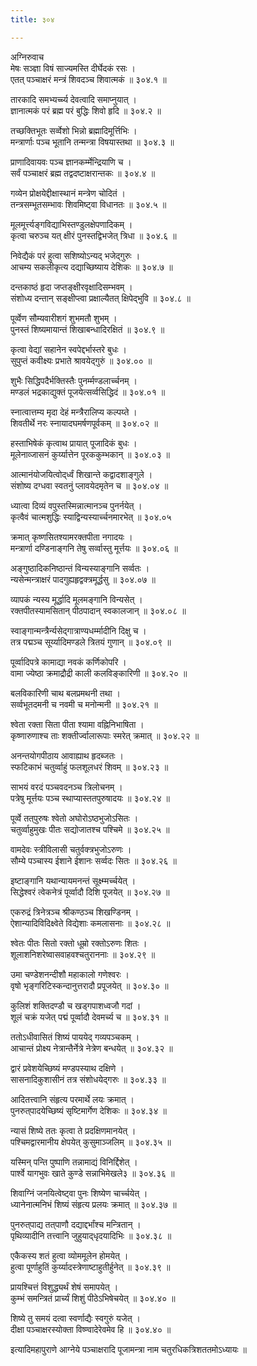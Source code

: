 ```yaml
---
title: ३०४

---
```

अग्निरुवाच  
मेषः सञ्ज्ञा विषं साज्यमस्ति दीर्घेदकं रसः ।  
एतत् पञ्चाक्षरं मन्त्रं शिवदञ्च शिवात्मकं ॥ ३०४.१ ॥  
  
तारकादि समभ्यर्च्च्य देवत्वादि समाप्नुयात् ।  
ज्ञानात्मकं परं ब्रह्म परं बुद्धिः शिवो हृदि ॥ ३०४.२ ॥  
  
तच्छक्तिभूतः सर्व्वेशो भिन्नो ब्रह्मादिमूर्त्तिभिः ।  
मन्त्रार्णाः पञ्च भूतानि तन्मन्त्रा विषयास्तथा ॥ ३०४.३ ॥  
  
प्राणादिवायवः पञ्च ज्ञानकर्म्मेन्द्रियाणि च ।  
सर्वं पञ्चाक्षरं ब्रह्म तद्वदष्टाक्षरान्तकः ॥ ३०४.४ ॥  
  
गव्येन प्रोक्षयेद्दीक्षास्थानं मन्त्रेण चोदितं ।  
तन्त्रसम्भूतसम्भावः शिवमिष्ट्वा विधानतः ॥ ३०४.५ ॥  
  
मूलमूर्त्त्यङ्गविद्याभिस्तण्डुलक्षेपणादिकम् ।  
कृत्वा चरुञ्च यत् क्षीरं पुनस्तद्विभजेत् त्रिधा ॥ ३०४.६ ॥  
  
निवेद्यैकं परं हुत्वा सशिष्योऽन्यद् भजेद्‌गुरुः ।  
आचम्य सकलीकृत्य दद्याच्छिष्याय देशिकः ॥ ३०४.७ ॥  
  
दन्तकाष्ठं हृदा जप्तङ्क्षीरवृक्षादिसम्भवम् ।  
संशोध्य दन्तान् सङ्क्षीप्त्वा प्रक्षाल्यैतत् क्षिपेद्भुवि ॥ ३०४.८ ॥  
  
पूर्व्वेण सौम्यवारीशगं शुभमतौ शुभम् ।  
पुनस्तं शिष्यमायान्तं शिखाबन्धादिरक्षितं ॥ ३०४.९ ॥  
  
कृत्वा वेद्यां सहानेन स्वपेद्दर्भास्तरे बुधः ।  
सुपुप्तं कवीक्ष्यः प्रभाते श्रावयेद्‌गुरुं ॥ ३०४.०० ॥  
  
शुभैः सिद्धिपदैर्भक्तिस्तैः पुनर्म्मण्डलार्च्चनम् ।  
मण्डलं भद्रकाद्युक्तं पूजयेत्सर्व्वसिद्धिदं ॥ ३०४.०१ ॥  
  
स्नात्वात्तम्य मृदा देहं मन्त्रैरालिप्य कल्पय्ते ।  
शिवतीर्थे नरः स्नायादघमर्षणपूर्वकम् ॥ ३०४.०२ ॥  
  
हस्ताभिषेकं कृत्वाथ प्रायात् पूजादिकं बुधः ।  
मूलेनाव्जासनं कुर्य्यात्तेन पूरककुम्भकान् ॥ ३०४.०३ ॥  
  
आत्मानंयोजयित्वोद्‌र्ध्वं शिखान्ते कद्वादशाङ्गुले ।  
संशोष्य दग्धवा स्वतनुं प्लावयेदमृतेन च ॥ ३०४.०४ ॥  
  
ध्यात्वा दिव्यं वपुस्तस्मिन्नात्मानञ्च पुनर्नयेत् ।  
कृत्वैवं चात्मशुद्धिः स्याद्विन्यस्यार्च्चनमारभेत् ॥ ३०४.०५  
  
क्रमात् कृष्णसितश्यामरक्तपीता नगादयः ।  
मन्त्रार्णा दण्डिनाङ्गनि तेषु सर्व्वास्तु मूर्त्तयः ॥ ३०४.०६ ॥  
  
अङ्गुष्ठादिकनिष्ठान्तं विन्यस्याङ्गानि सर्व्वतः ।  
न्यसेन्मन्त्राक्षरं पादगुह्यहृद्वक्त्रमूर्द्धसु ॥ ३०४.०७ ॥  
  
व्यापकं न्यस्य मूर्द्धादि मूलमङ्गानि विन्यसेत् ।  
रक्तपीतस्यामसितान् पीठपादान् स्वकालजान् ॥ ३०४.०८ ॥  
  
स्वाङ्गान्मन्त्रैर्न्यसेद्‌गात्राण्यधर्म्मादीनि दिक्षु च ।  
तत्र पद्मञ्च सूर्य्यादिमण्डले त्रितयं गुणान् ॥ ३०४.०९ ॥  
  
पूर्व्वादिपत्रे कामाद्या नवकं कर्णिकोपरि ।  
वामा ज्येष्ठा क्रमाद्रौद्री काली कलविङ्कारिणी ॥ ३०४.२० ॥  
  
बलविकारिणी चाथ बलप्रमथनी तथा ।  
सर्व्वभूतदमनी च नवमी च मनोन्मनी ॥ ३०४.२१ ॥  
  
श्वेता रक्ता सिता पीता श्यामा वह्निनिभाषिता ।  
कृष्णारुणाश्च ताः शक्तीर्ज्वालारूपाः स्मरेत् क्रमात् ॥ ३०४.२२ ॥  
  
अनन्तयोगपीठाय आवाह्याथ हृदब्जतः ।  
स्फटिकाभं चतुर्व्वाहुं फलशूलधरं शिवम् ॥ ३०४.२३ ॥  
  
साभयं वरदं पञ्चवदनञ्च त्रिलोचनम् ।  
पत्रेषु मूर्त्तयः पञ्च स्थाप्यास्ततपुरुषादयः ॥ ३०४.२४ ॥  
  
पूर्व्वे तत्‌पुरुषः श्वेतो अघोरोऽष्ठभुजोऽसितः ।  
चतुर्व्वाहुमुखः पीतः सद्योजातश्च पश्चिमे ॥ ३०४.२५ ॥  
  
वामदेवः स्त्रीविलासी चतुर्वक्त्रभुजोऽरुणः ।  
सौम्ये पञ्चास्य ईशाने ईशानः सर्व्वदः सितः ॥ ३०४.२६ ॥  
  
इष्टाङ्गानि यथान्यायमनन्तं सूक्ष्म्मर्च्चयेत् ।  
सिद्धेश्वरं त्वेकनेत्रं पूर्व्वादौ दिशि पूजयेत् ॥ ३०४.२७ ॥  
  
एकरुद्रं त्रिनेत्रञ्च श्रीकण्ठञ्च शिखण्डिनम् ।  
ऐशान्यादिविदिक्ष्वेते विद्येशाः कमलासनाः ॥ ३०४.२८ ॥  
  
श्वेतः पीतः सितो रक्तो धूम्रो रक्तोऽरुणः शितः ।  
शूलाशनिशरेष्वासवाहवश्चतुराननाः ॥ ३०४.२९ ॥  
  
उमा चण्डेशनन्दीशौ महाकालो गणेश्वरः ।  
वृषो भृङ्गरिटिस्कन्दानुत्तरादौ प्रपूजयेत् ॥ ३०४.३० ॥  
  
कुलिशं शक्तिदण्डौ च खड्गपाशध्वजौ गदां ।  
शूलं चक्रं यजेत् पद्मं पूर्व्वादौ देवमर्च्य च ॥ ३०४.३१ ॥  
  
ततोऽधीवासितं शिष्यं पाययेद्‌ गव्यपञ्चकम् ।  
आचान्तं प्रोक्ष्य नेत्रान्तैर्नेत्रे नेत्रेण बन्धयेत् ॥ ३०४.३२ ॥  
  
द्वारं प्रवेशयेच्छिष्यं मण्डपस्याथ दक्षिणे ।  
सासनादिकुशासीनं तत्र संशोधयेद्‌गरुः ॥ ३०४.३३ ॥  
  
आदितत्त्वानि संहृत्य परमार्थे लयः क्रमात् ।  
पुनरुत्‌पादयेच्छिष्यं सृष्टिमार्गेण देशिकः ॥ ३०४.३४ ॥  
  
न्यासं शिष्ये ततः कृत्वा ते प्रदक्षिणमानयेत् ।  
पश्चिमद्वारमानीय क्षेपयेत् कुसुमाञ्जलिम् ॥ ३०४.३५ ॥  
  
यस्मिन् पन्ति पुष्पाणि तन्नामाद्यं विनिर्द्दिशेत् ।  
पार्श्वे यागभुवः खाते कुण्डे सन्नाभिमेखले३ ॥ ३०४.३६ ॥  
  
शिवाग्निं जनयित्वेष्ट्वा पुनः शिष्येण चार्च्चयेत् ।  
ध्यानेनात्मनिभं शिष्यं संहृत्य प्रलयः क्रमात् ॥ ३०४.३७ ॥  
  
पुनरुत्‌पाद्य तत्‌पाणौ दद्याद्दर्भांश्च मन्त्रितान् ।  
पृथिव्यादीनि तत्त्वानि जुहुयाद्‌धृदयादिभिः ॥ ३०४.३८ ॥  
  
एकैकस्य शतं हुत्वा व्योममूलेन होमयेत् ।  
हुत्वा पूर्णाहुतिं कुर्य्यादस्त्रेणाष्टाहुतीर्हुनेत् ॥ ३०४.३९ ॥  
  
प्रायश्चित्तं विशुद्ध्यर्थं शेषं समापयेत् ।  
कुम्भं समन्त्रितं प्रार्च्यं शिशुं पीठेऽभिषेचयेत् ॥ ३०४.४० ॥  
  
शिष्ये तु समयं दत्वा स्वर्णाद्यैः स्वगुरुं यजेत् ।  
दीक्षा पञ्चाक्षरस्योक्ता विष्ण्वादेरेवमेव हि ॥ ३०४.४० ॥  
  
इत्यादिमहापुराणे आग्नेये पञ्चाक्षरादि पूजामन्त्रा नाम चतुरधिकत्रिशततमोऽध्यायः ॥